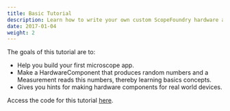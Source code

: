 ```yaml
---
title: Basic Tutorial
description: Learn how to write your own custom ScopeFoundry hardware and measurement plugins.
date: 2017-01-04
weight: 2
---
```


The goals of this tutorial are to:

- Help you build your first microscope app.
- Make a HardwareComponent that produces random numbers and a Measurement reads this numbers, thereby learning basics concepts.
- Gives you hints for making hardware components for real world devices.

Access the code for this tutorial [here](https://github.com/UBene/scope_foundry_2_basic_tutorial).

